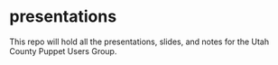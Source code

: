 presentations
=============

This repo will hold all the presentations, slides, and notes for the Utah County Puppet Users Group.
